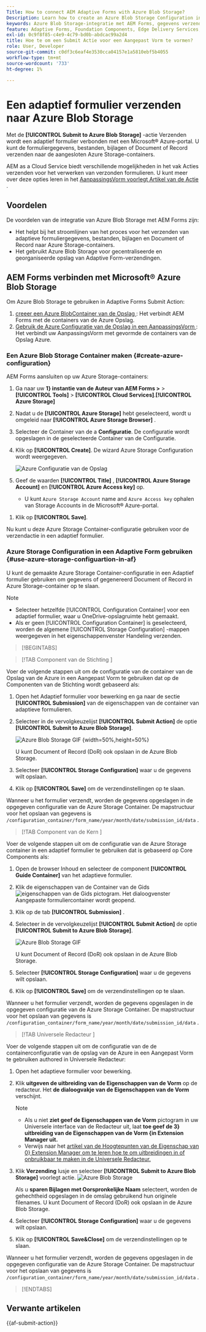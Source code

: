 ```yaml
---
Title: How to connect AEM Adaptive Forms with Azure Blob Storage?
Description: Learn how to create an Azure Blob Storage Configuration in AEM Forms and use it within your Adaptive Forms for efficient data storage.
keywords: Azure Blob Storage-integratie met AEM Forms, gegevens verzenden naar Azure Storage, Azure Storage Configuration in AEM Forms maken, Azure Blob Storage gebruiken in Adaptive Forms Submit Action
feature: Adaptive Forms, Foundation Components, Edge Delivery Services, Core Components
exl-id: 0c9f8f85-c4e9-4c79-bd0b-abdcac99a2d4
title: Hoe te om een Submit Actie voor een Aangepast Vorm te vormen?
role: User, Developer
source-git-commit: c0df3c6eaf4e3530cca04157e1a5810ebf5b4055
workflow-type: tm+mt
source-wordcount: '733'
ht-degree: 1%

---
```


# Een adaptief formulier verzenden naar Azure Blob Storage

Met de **[!UICONTROL Submit to Azure Blob Storage]** -actie Verzenden wordt een adaptief formulier verbonden met een Microsoft® Azure-portal. U kunt de formuliergegevens, bestanden, bijlagen of Document of Record verzenden naar de aangesloten Azure Storage-containers.

AEM as a Cloud Service biedt verschillende mogelijkheden in het vak Acties verzenden voor het verwerken van verzonden formulieren. U kunt meer over deze opties leren in het [ AanpassingsVorm voorlegt Artikel van de Actie ](/help/forms/aem-forms-submit-action.md).

## Voordelen

De voordelen van de integratie van Azure Blob Storage met AEM Forms zijn:

* Het helpt bij het stroomlijnen van het proces voor het verzenden van adaptieve formuliergegevens, bestanden, bijlagen en Document of Record naar Azure Storage-containers.
* Het gebruikt Azure Blob Storage voor gecentraliseerde en georganiseerde opslag van Adaptive Form-verzendingen.

## AEM Forms verbinden met Microsoft® Azure Blob Storage

Om Azure Blob Storage te gebruiken in Adaptive Forms Submit Action:

1. [ creeer een Azure BlobContainer van de Opslag ](#create-a-azure-blob-storage-container-create-azure-configuration): Het verbindt AEM Forms met de containers van de Azure Opslag.
2. [ Gebruik de Azure Configuratie van de Opslag in een AanpassingsVorm ](#use-azure-storage-configuration-in-an-adaptive-form-use-azure-storage-configuartion-in-af): Het verbindt uw AanpassingsVorm met gevormde de containers van de Opslag Azure.

### Een Azure Blob Storage Container maken {#create-azure-configuration}

AEM Forms aansluiten op uw Azure Storage-containers:

1. Ga naar uw **1&rbrace; instantie van de Auteur van AEM Forms >** > **[!UICONTROL Tools]** > **[!UICONTROL Cloud Services]**.**[!UICONTROL Azure Storage]**
1. Nadat u de **[!UICONTROL Azure Storage]** hebt geselecteerd, wordt u omgeleid naar **[!UICONTROL Azure Storage Browser]** .
1. Selecteer de Container van de a **Configuratie**. De configuratie wordt opgeslagen in de geselecteerde Container van de Configuratie.
1. Klik op **[!UICONTROL Create]**. De wizard Azure Storage Configuration wordt weergegeven.

   ![ Azure Configuratie van de Opslag ](/help/forms/assets/azure-storage-configuration.png)

1. Geef de waarden **[!UICONTROL Title]** , **[!UICONTROL Azure Storage Account]** en **[!UICONTROL Azure Access key]** op.

   * U kunt `Azure Storage Account` name and `Azure Access key` ophalen van Storage Accounts in de Microsoft® Azure-portal.
<!--

    >[!NOTE]
    >
    > The URL for **[!UICONTROL Azure Blob Endpoint]** is automatically appended to the textbox when a value is entered for **[!UICONTROL Azure Storage Account]**. You can update the Azure Blob End Point URL with your custom domain. Steps to update URL for **[!UICONTROL Azure Blob End Point]**:
    > 1. [Enable the AEM Advance Networking VPN support](https://experienceleague.adobe.com/docs/experience-manager-learn/cloud-service/networking/advanced-networking.html?lang=nl-NL)
    > 1. [Enable dedicated egress IP link](https://experienceleague.adobe.com/docs/experience-manager-learn/cloud-service/networking/advanced-networking.html?lang=nl-NL)
    > 1. [Map custom domain to azure blob storage](https://learn.microsoft.com/en-us/azure/storage/blobs/storage-custom-domain-name?tabs=azure-portal)
-->

1. Klik op **[!UICONTROL Save]**.

Nu kunt u deze Azure Storage Container-configuratie gebruiken voor de verzendactie in een adaptief formulier.

### Azure Storage Configuration in een Adaptive Form gebruiken {#use-azure-storage-configuartion-in-af}

U kunt de gemaakte Azure Storage Container-configuratie in een Adaptief formulier gebruiken om gegevens of gegenereerd Document of Record in Azure Storage-container op te slaan.

>[!NOTE]
>
> * Selecteer hetzelfde [!UICONTROL Configuration Container] voor een adaptief formulier, waar u OneDrive-opslagruimte hebt gemaakt.
> * Als er geen [!UICONTROL Configuration Container] is geselecteerd, worden de algemene [!UICONTROL Storage Configuration] -mappen weergegeven in het eigenschappenvenster Handeling verzenden.

>[!BEGINTABS]

>[!TAB  Component van de Stichting ]

Voer de volgende stappen uit om de configuratie van de container van de Opslag van de Azure in een Aangepast Vorm te gebruiken dat op de Componenten van de Stichting wordt gebaseerd als:

1. Open het Adaptief formulier voor bewerking en ga naar de sectie **[!UICONTROL Submission]** van de eigenschappen van de container van adaptieve formulieren.
1. Selecteer in de vervolgkeuzelijst **[!UICONTROL Submit Action]** de optie **[!UICONTROL Submit to Azure Blob Storage]**.

   ![ Azure Blob Storage GIF ](/help/forms/assets/submit-to-azure-blob-fc.png) {width=50%,height=50%}

   U kunt Document of Record (DoR) ook opslaan in de Azure Blob Storage.

1. Selecteer **[!UICONTROL Storage Configuration]** waar u de gegevens wilt opslaan.
1. Klik op **[!UICONTROL Save]** om de verzendinstellingen op te slaan.

Wanneer u het formulier verzendt, worden de gegevens opgeslagen in de opgegeven configuratie van de Azure Storage Container.
De mapstructuur voor het opslaan van gegevens is `/configuration_container/form_name/year/month/date/submission_id/data` .

>[!TAB  Component van de Kern ]

Voer de volgende stappen uit om de configuratie van de Azure Storage container in een adaptief formulier te gebruiken dat is gebaseerd op Core Components als:

1. Open de browser Inhoud en selecteer de component **[!UICONTROL Guide Container]** van het adaptieve formulier.
1. Klik de eigenschappen van de Container van de Gids ![ eigenschappen van de Gids ](/help/forms/assets/configure-icon.svg) pictogram. Het dialoogvenster Aangepaste formuliercontainer wordt geopend.
1. Klik op de tab **[!UICONTROL Submission]** .
1. Selecteer in de vervolgkeuzelijst **[!UICONTROL Submit Action]** de optie **[!UICONTROL Submit to Azure Blob Storage]**.

   ![ Azure Blob Storage GIF ](/help/forms/assets/azure-submit-video.gif)

   U kunt Document of Record (DoR) ook opslaan in de Azure Blob Storage.

1. Selecteer **[!UICONTROL Storage Configuration]** waar u de gegevens wilt opslaan.
1. Klik op **[!UICONTROL Save]** om de verzendinstellingen op te slaan.

Wanneer u het formulier verzendt, worden de gegevens opgeslagen in de opgegeven configuratie van de Azure Storage Container.
De mapstructuur voor het opslaan van gegevens is `/configuration_container/form_name/year/month/date/submission_id/data` .

>[!TAB  Universele Redacteur ]

Voer de volgende stappen uit om de configuratie van de de containerconfiguratie van de opslag van de Azure in een Aangepast Vorm te gebruiken authored in Universele Redacteur:

1. Open het adaptieve formulier voor bewerking.
1. Klik **uitgeven de uitbreiding van de Eigenschappen van de Vorm** op de redacteur.
Het **de dialoogvakje van de Eigenschappen van de Vorm** verschijnt.

   >[!NOTE]
   >
   > * Als u niet **ziet geef de Eigenschappen van de Vorm** pictogram in uw Universele interface van de Redacteur uit, laat **toe geef de 3&rbrace; uitbreiding van de Eigenschappen van de Vorm &lbrace;in Extension Manager uit.**
   > * Verwijs naar het [ artikel van de Hoogtepunten van de Eigenschap van 0&rbrace; Extension Manager om te leren hoe te om uitbreidingen in of onbruikbaar te maken in de Universele Redacteur.](https://developer.adobe.com/uix/docs/extension-manager/feature-highlights/#enablingdisabling-extensions)

1. Klik **Verzending** lusje en selecteer **[!UICONTROL Submit to Azure Blob Storage]** voorlegt actie.
   ![ Azure Blob Storage ](/help/forms/assets/azure-blob-storage-ue.png)

   Als u **sparen Bijlagen met Oorspronkelijke Naam** selecteert, worden de gehechtheid opgeslagen in de omslag gebruikend hun originele filenames. U kunt Document of Record (DoR) ook opslaan in de Azure Blob Storage.

1. Selecteer **[!UICONTROL Storage Configuration]** waar u de gegevens wilt opslaan.
1. Klik op **[!UICONTROL Save&Close]** om de verzendinstellingen op te slaan.

Wanneer u het formulier verzendt, worden de gegevens opgeslagen in de opgegeven configuratie van de Azure Storage Container.
De mapstructuur voor het opslaan van gegevens is `/configuration_container/form_name/year/month/date/submission_id/data` .

>[!ENDTABS]

## Verwante artikelen

{{af-submit-action}}
